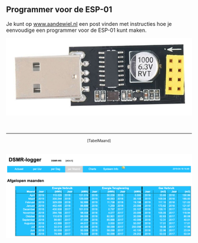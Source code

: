 ## Programmer voor de ESP-01

Je kunt op
<a href="https://willem.aandewiel.nl/index.php/2018/08/27/eenvoudige-programmer-voor-de-esp-01-esp8266/" target="_blank">
www.aandewiel.nl</a>
een post vinden met instructies hoe je eenvoudige een programmer
voor de ESP-01 kunt maken.

![](img/USB2SerialAdapter.png)


<br>

---
<center style="font-size: 70%;">[TabelMaand]</center><br>

![](img/TabelMaand.png)


